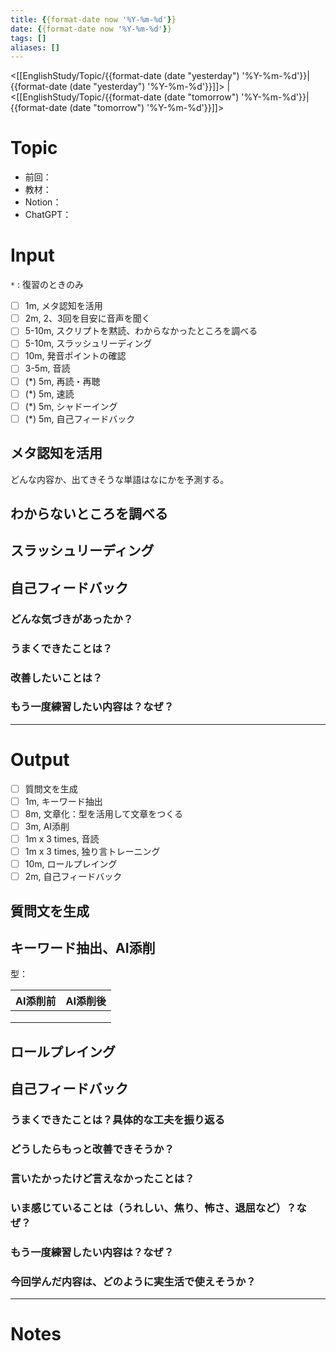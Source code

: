 ```yaml
---
title: {{format-date now '%Y-%m-%d'}}
date: {{format-date now '%Y-%m-%d'}}
tags: []
aliases: []
---
```


<[[EnglishStudy/Topic/{{format-date (date "yesterday") '%Y-%m-%d'}}|{{format-date (date "yesterday") '%Y-%m-%d'}}]]> | <[[EnglishStudy/Topic/{{format-date (date "tomorrow") '%Y-%m-%d'}}|{{format-date (date "tomorrow") '%Y-%m-%d'}}]]>

# Topic

- 前回：
- 教材：
- Notion：
- ChatGPT：

# Input

`*` : 復習のときのみ

- [ ] 1m, メタ認知を活用
- [ ] 2m, 2、3回を目安に音声を聞く
- [ ] 5-10m, スクリプトを黙読、わからなかったところを調べる
- [ ] 5-10m, スラッシュリーディング
- [ ] 10m, 発音ポイントの確認
- [ ] 3-5m, 音読
- [ ] (\*) 5m, 再読・再聴
- [ ] (\*) 5m, 速読
- [ ] (\*) 5m, シャドーイング
- [ ] (\*) 5m, 自己フィードバック

## メタ認知を活用

どんな内容か、出てきそうな単語はなにかを予測する。

## わからないところを調べる

## スラッシュリーディング

## 自己フィードバック

### どんな気づきがあったか？

### うまくできたことは？

### 改善したいことは？

### もう一度練習したい内容は？なぜ？

---

# Output

- [ ] 質問文を生成
- [ ] 1m, キーワード抽出
- [ ] 8m, 文章化：型を活用して文章をつくる
- [ ] 3m, AI添削
- [ ] 1m x 3 times, 音読
- [ ] 1m x 3 times, 独り言トレーニング
- [ ] 10m, ロールプレイング
- [ ] 2m, 自己フィードバック

## 質問文を生成


## キーワード抽出、AI添削

型：

| AI添削前 | AI添削後 |
| :---     | :---     |
|          |          |
|          |          |
|          |          |

## ロールプレイング

## 自己フィードバック

### うまくできたことは？具体的な工夫を振り返る

### どうしたらもっと改善できそうか？

### 言いたかったけど言えなかったことは？

### いま感じていることは（うれしい、焦り、怖さ、退屈など）？なぜ？

### もう一度練習したい内容は？なぜ？

### 今回学んだ内容は、どのように実生活で使えそうか？

---

# Notes
